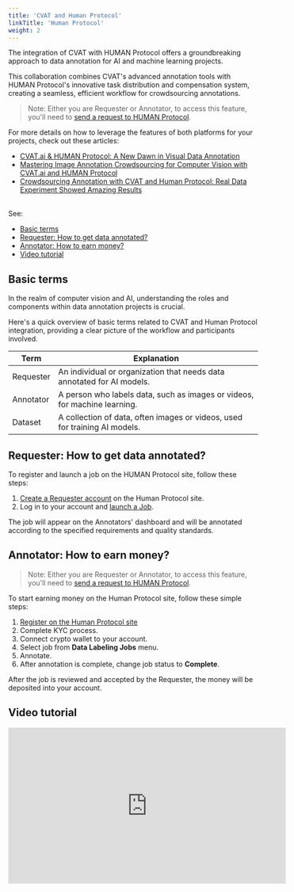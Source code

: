 ```yaml
---
title: 'CVAT and Human Protocol'
linkTitle: 'Human Protocol'
weight: 2
---
```


The integration of CVAT with HUMAN Protocol offers a groundbreaking approach to data annotation
for AI and machine learning projects.

This collaboration combines CVAT's advanced annotation tools with HUMAN Protocol's
innovative task distribution and compensation system, creating a seamless,
efficient workflow for crowdsourcing annotations.

> Note: Either you are Requester or Annotator,
> to access this feature, you'll need to [send a request to HUMAN Protocol](mailto:contact@hmt.ai).

For more details on how to leverage the features of both platforms
for your projects, check out these articles:

<!--lint disable maximum-line-length-->

- [CVAT.ai & HUMAN Protocol: A New Dawn in Visual Data Annotation](https://www.cvat.ai/post/cvat-ai-human-protocol-a-new-dawn-in-visual-data-annotation)
- [Mastering Image Annotation Crowdsourcing for Computer Vision with CVAT.ai and HUMAN Protocol](https://www.cvat.ai/post/mastering-image-annotation-crowdsourcing-for-computer-vision-with-cvat-ai-and-human-protocol)
- [Crowdsourcing Annotation with CVAT and Human Protocol: Real Data Experiment Showed Amazing Results](https://www.cvat.ai/post/crowdsource-annotations-with-cvat-and-human-protocol)
<!--lint enable maximum-line-length-->

<br>
See:

- [Basic terms](#basic-terms)
- [Requester: How to get data annotated?](#requester-how-to-get-data-annotated)
- [Annotator: How to earn money?](#annotator-how-to-earn-money)
- [Video tutorial](#video-tutorial)

## Basic terms

In the realm of computer vision and AI, understanding the roles and components within data
annotation projects is crucial.

Here's a quick overview of basic terms related to CVAT and Human Protocol
integration, providing a clear picture of the workflow and participants involved.

<!--lint disable maximum-line-length-->

| Term      | Explanation                                                                |
| --------- | -------------------------------------------------------------------------- |
| Requester | An individual or organization that needs data annotated for AI models.     |
| Annotator | A person who labels data, such as images or videos, for machine learning.  |
| Dataset   | A collection of data, often images or videos, used for training AI models. |

<!--lint enable maximum-line-length-->

## Requester: How to get data annotated?

To register and launch a job on the HUMAN Protocol site, follow these steps:

1. [Create a Requester account](https://docs.humanprotocol.org/human-tech-docs/job-launcher/user-guide/signup)
   on the Human Protocol site.
2. Log in to your account and [launch a Job](https://docs.humanprotocol.org/human-tech-docs/job-launcher/user-guide/launch-jobs/fortune).

The job will appear on the Annotators' dashboard and will be
annotated according to the specified requirements and quality standards.

## Annotator: How to earn money?

> Note: Either you are Requester or Annotator,
> to access this feature, you'll need to [send a request to HUMAN Protocol](mailto:contact@hmt.ai).

To start earning money on the Human Protocol site, follow these simple steps:

1. [Register on the Human Protocol site](https://app.humanprotocol.org/)
2. Complete KYC process.
3. Connect crypto wallet to your account.
4. Select job from **Data Labeling Jobs** menu.
5. Annotate.
6. After annotation is complete, change job status to **Complete**.

After the job is reviewed and accepted by the Requester,
the money will be deposited into your account.

## Video tutorial

<!--lint disable maximum-line-length-->

<iframe width="560" height="315" src="https://www.youtube.com/embed/XHQ25vhx0xE?si=6q2KVLfK2Tg62Xyj" title="YouTube video player" frameborder="0" allow="accelerometer; autoplay; clipboard-write; encrypted-media; gyroscope; picture-in-picture; web-share" allowfullscreen></iframe>

<!--lint enable maximum-line-length-->

